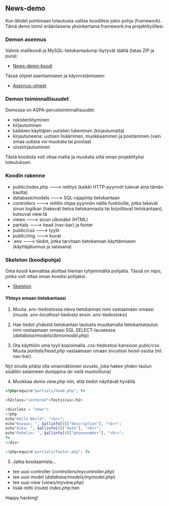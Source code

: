 ## News-demo

Kun lähdet pohtimaan toteutusta valitse koodillesi jokin pohja (framework). Tämä demo toimii eräänlaisena yksinkertaina framework:ina projektityöllesi.

### Demon asennus

Valmis mallikoodi ja MySQL-tietokantadump löytyvät täältä (lataa ZIP ja pura):

- [News-demo-koodi](https://github.com/otredu/news2020)

Tässä ohjeet asentamiseen ja käynnistämiseen:

- [Asennus-ohjeet](https://github.com/otredu/news2020/blob/master/readme.md)

### Demon toiminnallisuudet

Demossa on ASPA-perustoiminnallisuudet:

- rekisteröityminen
- kirjautuminen
- kaikkien käyttäjien uutisten lukeminen (kirjautumatta)
- kirjautuneena: uutisen lisääminen, muokkaaminen ja poistaminen (vain omaa uutista voi muokata tai poistaa)
- uloskirjautuminen

Tästä koodista voit ottaa mallia ja muokata siitä oman projektityösi toteutuksen.

### Koodin rakenne

- public/index.php ---> reititys (kaikki HTTP-pyynnöt tulevat aina tämän kautta)
- database/models ---> SQL-rajapinta tietokantaan
- controllers ---> reititin ohjaa pyynnön näille funktioille, jotka tekevät sivun logiikan (hakevat tietoa tietokannasta tai kirjoittavat tietokantaan), kutsuvat view:tä
- views ---> sivun ulkonäkö (HTML)
- partials ---> head (nav-bar) ja footer
- public/css ---> tyylit
- public/img ---> kuvat
- .env ---> tiedot, jotka tarvitaan tietokannan käyttämiseen (käyttäjätunnus ja salasana)

### Skeleton (koodipohja)

Oma koodi kannattaa aloittaa hieman tyhjemmältä pohjalta. Tässä on repo, jonka voit ottaa oman koodisi pohjaksi.

- [Skeleton](https://github.com/otredu/aspa2020_skeleton)

#### Yhteys omaan tietokantaasi

1. Muuta *.env*-tiedostossa oleva tietokannan nimi vastaamaan omaasi (muuta *.env-localhost*-tiedosto ensin *.env*-tiedostoksi)

2. Hae tiedot yhdestä tietokantasi taulusta muuttamalla tietokantataulun nimi vastaamaan omaasi SQL SELECT-lauseessa (*database/models/demomodel.php*)

3. Ota käyttöön oma tyyli kopioimalla *.css*-tiedostosi kansioon *pubic/css*. Muuta *partials/head.php* vastaamaan omaan sivustosi *head*-osiota (ml. nav-bar).

Nyt sinulla pitäisi olla omannäköinen sivusto, joka hakee yhden taulun sisällön selaimeen dumppina (ei vielä muotoiltuna)

4. Muokkaa *demo.view.php* niin, että tiedot näyttävät hyvältä

```php
<?phprequire"partials/head.php"; ?>

<h2class="centered">Testisivu</h2>

<divclass = "news">
<?php
echo"Hello World", "<br>";
echo"Kuvaus: ", $allinfo[0]["description"], "<br>";
echo"Aika: ", $allinfo[0]["date"], "<br>";
echo"Puhelin: ", $allinfo[0]["phonenumber"], "<br>";
?>
</div>

<?phprequire"partials/footer.php"; ?>
```

5. Jatka koodaamista...

- tee uusi controller (*controllers/mycontroller.php*)
- tee uusi model (*database/models/mymodel.php*)
- tee uusi view (*views/myview.php*)
- lisää reitti (route) *index.php*:hen

Happy hacking!